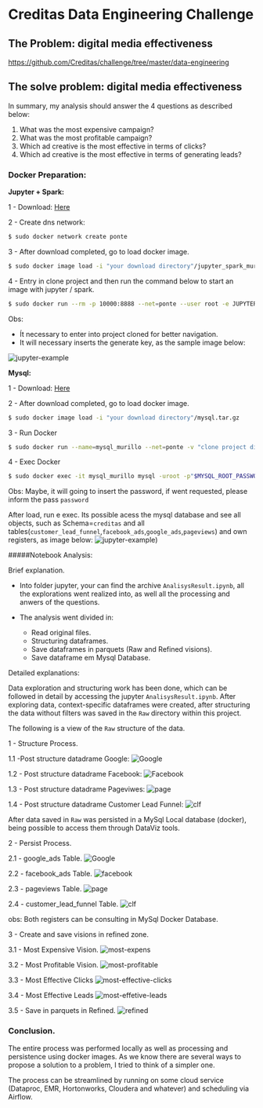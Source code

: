 # Creditas Data Engineering Challenge


## The Problem: digital media effectiveness
https://github.com/Creditas/challenge/tree/master/data-engineering

## The solve problem: digital media effectiveness

In summary, my analysis should answer the 4 questions as described below:
1. What was the most expensive campaign?
2. What was the most profitable campaign?
3. Which ad creative is the most effective in terms of clicks?
4. Which ad creative is the most effective in terms of generating leads?

### Docker Preparation:



**Jupyter + Spark:**

1 - Download: [Here](https://drive.google.com/file/d/11Czp83ZIxME5UPmFiY99KusyXj9OCztZ/view?usp=sharing)

2 - Create dns network:
```bash
$ sudo docker network create ponte
```

3 - After download completed, go to load docker image.
```bash
$ sudo docker image load -i "your download directory"/jupyter_spark_murillo.tar.gz
```

4 - Entry in clone project and then run the command below to start an image with jupyter / spark.

```bash
$ sudo docker run --rm -p 10000:8888 --net=ponte --user root -e JUPYTER_ENABLE_LAB=yes -e GRANT_SUDO=yes -v "$PWD":/home/jovyan/work jupyter/spark
```

Obs:
* Ít necessary to enter into project cloned for better navigation.
* It will necessary inserts the generate key, as the sample image below:

![jupyter-example](images/jupyter-key-image.png)




**Mysql:**

1 - Download: [Here](https://drive.google.com/file/d/1XVrRszyH42gx0hoM-6seIuhPkDPoONs0/view?usp=sharing)

2 - After download completed, go to load docker image.
```bash
$ sudo docker image load -i "your download directory"/mysql.tar.gz
```

3 - Run Docker
```bash
$ sudo docker run --name=mysql_murillo --net=ponte -v "clone project diretory"/mysql:/var/lib/mysql -e MYSQL_ROOT_PASSWORD=password -d mysql/mysql-server
```

4 - Exec Docker
```bash
$ sudo docker exec -it mysql_murillo mysql -uroot -p"$MYSQL_ROOT_PASSWORD"
```
Obs: Maybe, it will going to insert the password, if went requested, please inform the pass `password`


After load, run e exec. Its possible acess the mysql database and see all objects, such as Schema=`creditas` and all tables(`customer_lead_funnel`,`facebook_ads`,`google_ads`,`pageviews`) and own registers, as image below:
![jupyter-example](images/jupyter-key-image.png))



#####Notebook Analysis:

Brief explanation.
* Into folder jupyter, your can find the archive `AnalisysResult.ipynb`, all the explorations went realized into, as well all the processing and anwers of the questions.

* The analysis went divided in:
    - Read original files.
    - Structuring dataframes.
    - Save dataframes in parquets (Raw and Refined visions).
    - Save dataframe em Mysql Database.

Detailed explanations:

Data exploration and structuring work has been done, which can be followed in detail by accessing the jupyter `AnalisysResult.ipynb`. After exploring data, context-specific dataframes were created, after structuring the data without filters was saved in the `Raw` directory within this project.

The following is a view of the `Raw` structure of the data.

1 - Structure Process.

1.1 -Post structure datadrame Google:
![Google](images/df-google.png)

1.2 - Post structure datadrame Facebook:
![Facebook](images/df-face.png)

1.3 - Post structure datadrame Pageviwes:
![page](images/df-page.png)

1.4 - Post structure datadrame Customer Lead Funnel:
![clf](images/df-customer-lead-funnel.png)

After data saved in `Raw` was persisted in a MySql Local database (docker), being possible to access them through DataViz tools.


2 - Persist Process.

2.1 - google_ads Table.
![Google](images/my-sql-google.png)

2.2 - facebook_ads Table.
![facebook](images/my-sql-facebook.png)

2.3 - pageviews Table.
![page](images/my-sql-pageviews.png)

2.4 - customer_lead_funnel Table.
![clf](images/my-sql-clf.png)

obs: Both registers can be consulting in MySql Docker Database.

3 - Create and save visions in refined zone.

3.1 - Most Expensive Vision.
![most-expens](images/result-most-expensive.png)


3.2 - Most Profitable Vision.
![most-profitable](images/result-most-profitable.png)

3.3 - Most Effective Clicks
![most-effective-clicks](images/result-most-effective-clicks.png)

3.4 - Most Effective Leads
![most-effetive-leads](images/result-most-effective-leads.png)

3.5 - Save in parquets in Refined.
![refined](images/refined-vision.png)

### Conclusion.

The entire process was performed locally as well as processing and persistence using docker images. As we know there are several ways to propose a solution to a problem, I tried to think of a simpler one.

The process can be streamlined by running on some cloud service (Dataproc, EMR, Hortonworks, Cloudera and whatever) and scheduling via Airflow.


